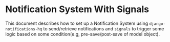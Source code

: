 # Notification System With Signals

This document describes how to set up a Notification System using `django-notifications-hq` to send/retrieve notifications and `signals` to trigger some logic based on some condition(e.g, pre-save/post-save of model object).